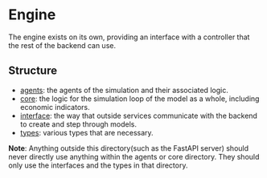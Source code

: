 # Engine

The engine exists on its own, providing an interface with a controller that the rest of the backend can use.

## Structure

- [agents](./agents/): the agents of the simulation and their associated logic.
- [core](./core/): the logic for the simulation loop of the model as a whole, including economic indicators.
- [interface](./interface/): the way that outside services communicate with the backend to create and step through models.
- [types](./types/): various types that are necessary.

**Note**: Anything outside this directory(such as the FastAPI server) should never directly use anything within the agents or core directory. They should only use the interfaces and the types in that directory.
